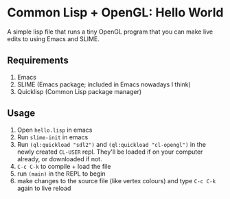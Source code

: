 # Common Lisp + OpenGL: Hello World

A simple lisp file that runs a tiny OpenGL program that you can make live edits
to using Emacs and SLIME.

## Requirements

1. Emacs
2. SLIME (Emacs package; included in Emacs nowadays I think)
3. Quicklisp (Common Lisp package manager)

## Usage

1. Open `hello.lisp` in emacs
2. Run `slime-init` in emacs
3. Run `(ql:quickload "sdl2")` and `(ql:quickload "cl-opengl")` in the newly
   created `CL-USER` repl. They'll be loaded if on your computer already, or
   downloaded if not.
4. `C-c C-k` to compile + load the file
5. run `(main)` in the REPL to begin
6. make changes to the source file (like vertex colours) and type `C-c C-k`
   again to live reload

